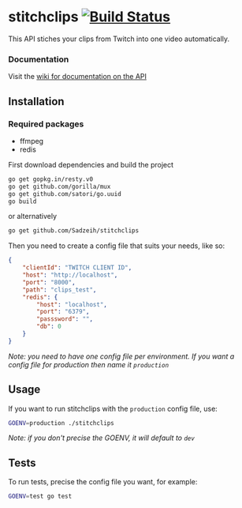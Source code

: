 # stitchclips [![Build Status](https://travis-ci.org/Sadzeih/stitchclips.svg?branch=master)](https://travis-ci.org/Sadzeih/stitchclips)

This API stiches your clips from Twitch into one video automatically.

### Documentation

Visit the [wiki for documentation on the API](https://github.com/Sadzeih/stitchclips/wiki)

## Installation

### Required packages

* ffmpeg
* redis

First download dependencies and build the project

```bash
go get gopkg.in/resty.v0
go get github.com/gorilla/mux
go get github.com/satori/go.uuid
go build
```

or alternatively

```bash
go get github.com/Sadzeih/stitchclips
```

Then you need to create a config file that suits your needs, like so:
```json
{
	"clientId": "TWITCH CLIENT ID",
	"host": "http://localhost",
	"port": "8000",
	"path": "clips_test",
	"redis": {
		"host": "localhost",
		"port": "6379",
		"passsword": "",
		"db": 0
	}
}
```
*Note: you need to have one config file per environment. If you want a config file for production then name it `production`*

## Usage

If you want to run stitchclips with the `production` config file, use:

```bash
GOENV=production ./stitchclips
```
*Note: if you don't precise the GOENV, it will default to `dev`*

## Tests

To run tests, precise the config file you want, for example:

```bash
GOENV=test go test
```
